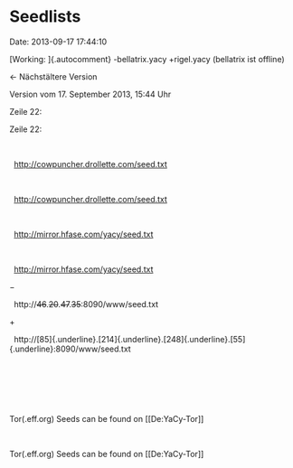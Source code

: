 Seedlists
=========

Date: 2013-09-17 17:44:10

[Working: ]{.autocomment} -bellatrix.yacy +rigel.yacy (bellatrix ist
offline)

← Nächstältere Version

Version vom 17. September 2013, 15:44 Uhr

Zeile 22:

Zeile 22:

 

<div>

  http://cowpuncher.drollette.com/seed.txt

</div>

 

<div>

  http://cowpuncher.drollette.com/seed.txt

</div>

 

<div>

  http://mirror.hfase.com/yacy/seed.txt

</div>

 

<div>

  http://mirror.hfase.com/yacy/seed.txt

</div>

−

<div>

  http://~~46~~.~~20~~.~~47~~.~~35~~:8090/www/seed.txt

</div>

\+

<div>

 
http://[85]{.underline}.[214]{.underline}.[248]{.underline}.[55]{.underline}:8090/www/seed.txt

</div>

 

 

 

<div>

Tor(.eff.org) Seeds can be found on \[\[De:YaCy-Tor\]\]

</div>

 

<div>

Tor(.eff.org) Seeds can be found on \[\[De:YaCy-Tor\]\]

</div>
